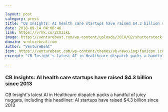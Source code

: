 ```yaml
---

layout: post
category: press
title: "CB Insights: AI health care startups have raised $4.3 billion since 2013"
date: 2018-09-14 04:06:46
link: https://vrhk.co/2CV3ikL
image: https://venturebeat.com/wp-content/uploads/2018/02/shutterstock_400845934-e1519106400227.jpg?fit=1200%2C749&strip=all
domain: venturebeat.com
author: "VentureBeat"
icon: https://venturebeat.com/wp-content/themes/vb-news/img/favicon.ico
excerpt: "CB Insight's latest AI in Healthcare dispatch packs a handful of juicy nuggets, including this headliner: AI startups have raised $4.3 billion since 2013"

---
```


### CB Insights: AI health care startups have raised $4.3 billion since 2013

CB Insight's latest AI in Healthcare dispatch packs a handful of juicy nuggets, including this headliner: AI startups have raised $4.3 billion since 2013